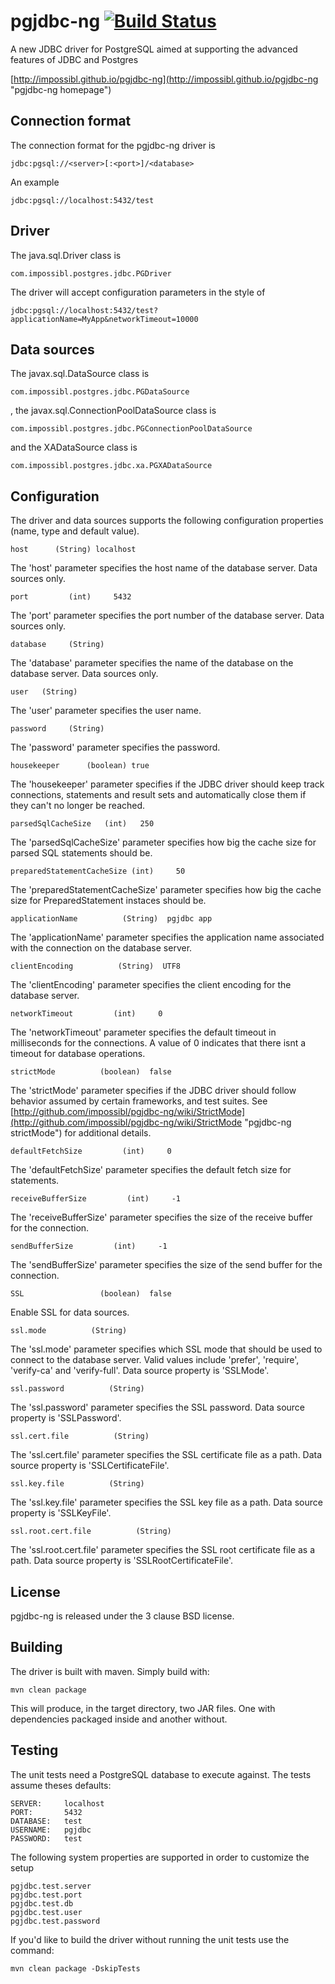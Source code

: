 # pgjdbc-ng   [![Build Status](https://travis-ci.org/impossibl/pgjdbc-ng.png)](https://travis-ci.org/impossibl/pgjdbc-ng)

A new JDBC driver for PostgreSQL aimed at supporting the advanced features of JDBC and Postgres

[http://impossibl.github.io/pgjdbc-ng](http://impossibl.github.io/pgjdbc-ng "pgjdbc-ng homepage")

## Connection format

The connection format for the pgjdbc-ng driver is

	jdbc:pgsql://<server>[:<port>]/<database>

An example

	jdbc:pgsql://localhost:5432/test

## Driver

The java.sql.Driver class is

	com.impossibl.postgres.jdbc.PGDriver

The driver will accept configuration parameters in the style of

	jdbc:pgsql://localhost:5432/test?applicationName=MyApp&networkTimeout=10000

## Data sources

The javax.sql.DataSource class is

	com.impossibl.postgres.jdbc.PGDataSource

, the javax.sql.ConnectionPoolDataSource class is

	com.impossibl.postgres.jdbc.PGConnectionPoolDataSource

and the XADataSource class is

	com.impossibl.postgres.jdbc.xa.PGXADataSource

## Configuration

The driver and data sources supports the following configuration
properties (name, type and default value).

	host      (String) localhost

The 'host' parameter specifies the host name of the database server. Data sources only.

	port         (int)     5432

The 'port' parameter specifies the port number of the database server. Data sources only.

	database     (String)

The 'database' parameter specifies the name of the database on the database server. Data sources only.

	user   (String)

The 'user' parameter specifies the user name.

	password     (String)

The 'password' parameter specifies the password.

	housekeeper      (boolean) true

The 'housekeeper' parameter specifies if the JDBC driver should keep track connections, statements and result sets
and automatically close them if they can't no longer be reached.

	parsedSqlCacheSize   (int)   250

The 'parsedSqlCacheSize' parameter specifies how big the cache size for parsed SQL statements should be.

	preparedStatementCacheSize (int)     50

The 'preparedStatementCacheSize' parameter specifies how big the cache size for PreparedStatement instaces should be.

	applicationName          (String)  pgjdbc app

The 'applicationName' parameter specifies the application name associated with the connection on the database server.

	clientEncoding          (String)  UTF8

The 'clientEncoding' parameter specifies the client encoding for the database server.

	networkTimeout         (int)     0

The 'networkTimeout' parameter specifies the default timeout in milliseconds for the connections.
A value of 0 indicates that there isnt a timeout for database operations.

	strictMode          (boolean)  false

The 'strictMode' parameter specifies if the JDBC driver should follow behavior assumed by
certain frameworks, and test suites. See
[http://github.com/impossibl/pgjdbc-ng/wiki/StrictMode](http://github.com/impossibl/pgjdbc-ng/wiki/StrictMode "pgjdbc-ng strictMode")
for additional details.

	defaultFetchSize         (int)     0

The 'defaultFetchSize' parameter specifies the default fetch size for statements.

	receiveBufferSize         (int)     -1

The 'receiveBufferSize' parameter specifies the size of the receive buffer for the connection.

	sendBufferSize         (int)     -1

The 'sendBufferSize' parameter specifies the size of the send buffer for the connection.

	SSL                 (boolean)  false

Enable SSL for data sources.

	ssl.mode          (String)

The 'ssl.mode' parameter specifies which SSL mode that should be used to connect to the database server.
Valid values include 'prefer', 'require', 'verify-ca' and 'verify-full'. Data source property is 'SSLMode'.

	ssl.password          (String)

The 'ssl.password' parameter specifies the SSL password. Data source property is 'SSLPassword'.

	ssl.cert.file          (String)

The 'ssl.cert.file' parameter specifies the SSL certificate file as a path. Data source property is 'SSLCertificateFile'.

	ssl.key.file          (String)

The 'ssl.key.file' parameter specifies the SSL key file as a path. Data source property is 'SSLKeyFile'.

	ssl.root.cert.file          (String)

The 'ssl.root.cert.file' parameter specifies the SSL root certificate file as a path. Data source property is 'SSLRootCertificateFile'.


## License

pgjdbc-ng is released under the 3 clause BSD license.

## Building
The driver is built with maven. Simply build with:

	mvn clean package

This will produce, in the target directory, two JAR files. One with dependencies
packaged inside and another without.

## Testing

The unit tests need a PostgreSQL database to execute against. The tests assume theses defaults:

	SERVER:     localhost
	PORT:       5432
	DATABASE:   test
	USERNAME:   pgjdbc
	PASSWORD:   test

The following system properties are supported in order to customize the setup

	pgjdbc.test.server
	pgjdbc.test.port
	pgjdbc.test.db
	pgjdbc.test.user
	pgjdbc.test.password

If you'd like to build the driver without running the unit tests use the command:

	mvn clean package -DskipTests
